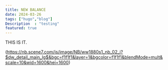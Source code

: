 ```yaml
---
title: NEW BALANCE
date: 2024-03-26
tags: ["hugo","blog"]
Description  : "testing"
featured: true
---
```


THIS IS IT. 

(https://nb.scene7.com/is/image/NB/ww1880s1_nb_02_i?$dw_detail_main_lg$&bgc=f1f1f1&layer=1&bgcolor=f1f1f1&blendMode=mult&scale=10&wid=1600&hei=1600)
